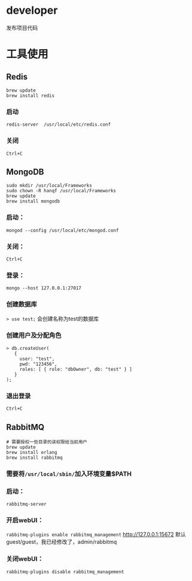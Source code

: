 # developer
发布项目代码
# 工具使用
## Redis
```shell
brew update
brew install redis
```

### 启动
`redis-server  /usr/local/etc/redis.conf`

### 关闭
`Ctrl+C`

## MongoDB
```shell
sudo mkdir /usr/local/Frameworks
sudo chown -R hanqf /usr/local/Frameworks
brew update
brew install mongodb
```

### 启动：
`mongod --config /usr/local/etc/mongod.conf`

### 关闭：
`Ctrl+C`

### 登录：
`mongo --host 127.0.0.1:27017`

### 创建数据库
`> use test;` 会创建名称为test的数据库

### 创建用户及分配角色
```shell
> db.createUser(
   {
     user: "test",
     pwd: "123456",
     roles: [ { role: "dbOwner", db: "test" } ]
   }
);
```

### 退出登录
`Ctrl+C`


## RabbitMQ
```shell
# 需要授权一些目录的读权限给当前用户
brew update
brew install erlang
brew install rabbitmq
```

### 需要将`/usr/local/sbin/`加入环境变量$PATH


### 启动：
`rabbitmq-server`

### 开启webUI：
`rabbitmq-plugins enable rabbitmq_management`
http://127.0.0.1:15672 默认guest/guest，我已经修改了，admin/rabbitmq

### 关闭webUI：
`rabbitmq-plugins disable rabbitmq_management`
